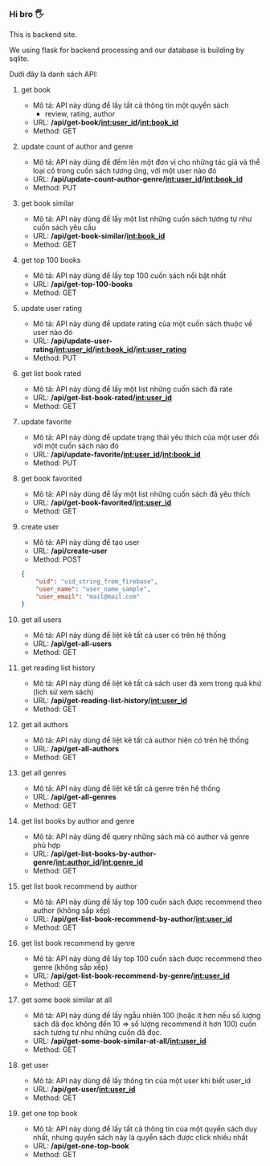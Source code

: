 ### Hi bro 🖐 
This is backend site.

We using flask for backend processing and our database is building by sqlite.

Dưới đây là danh sách API:

1. get book
    - Mô tả: API này dùng để lấy tất cả thông tin một quyển sách
        - review, rating, author
    - URL: **/api/get-book/<int:user_id>/<int:book_id>**
    - Method: GET
2. update count of author and genre
    - Mô tả: API này dùng để đếm lên một đơn vị cho những tác giả và thể loại có trong cuốn sách tương ứng, với một user nào đó
    - URL: **/api/update-count-author-genre/<int:user_id>/<int:book_id>**
    - Method: PUT
3. get book similar
    - Mô tả: API này dùng để lấy một list những cuốn sách tương tự như cuốn sách yêu cầu
    - URL: **/api/get-book-similar/<int:book_id>**
    - Method: GET
4. get top 100 books
    - Mô tả: API này dùng để lấy top 100 cuốn sách nổi bật nhất
    - URL: **/api/get-top-100-books**
    - Method: GET
5. update user rating
    - Mô tả: API này dùng để update rating của một cuốn sách thuộc về user nào đó
    - URL: **/api/update-user-rating/<int:user_id>/<int:book_id>/<int:user_rating>**
    - Method: PUT
6. get list book rated
    - Mô tả: API này dùng để lấy một list những cuốn sách đã rate
    - URL: **/api/get-list-book-rated/<int:user_id>**
    - Method: GET
7. update favorite
    - Mô tả: API này dùng để update trạng thái yêu thích của một user đối với một cuốn sách nào đó
    - URL: **/api/update-favorite/<int:user_id>/<int:book_id>**
    - Method: PUT
8. get book favorited
    - Mô tả: API này dùng để lấy một list những cuốn sách đã yêu thích
    - URL: **/api/get-book-favorited/<int:user_id>**
    - Method: GET
9. create user
    - Mô tả: API này dùng để tạo user
    - URL: **/api/create-user**
    - Method: POST
    
    ```json
    {
    	"uid": "uid_string_from_firebase",
    	"user_name": "user_name_sample",
    	"user_email": "mail@mail.com"
    }
    ```
    
10. get all users
    - Mô tả: API này dùng để liệt kê tất cả user có trên hệ thống
    - URL: **/api/get-all-users**
    - Method: GET
11. get reading list history
    - Mô tả: API này dùng để liệt kê tất cả sách user đã xem trong quá khứ (lịch sử xem sách)
    - URL: **/api/get-reading-list-history/<int:user_id>**
    - Method: GET
12. get all authors
    - Mô tả: API này dùng để liệt kê tất cả author hiện có trên hệ thống
    - URL: **/api/get-all-authors**
    - Method: GET
13. get all genres
    - Mô tả: API này dùng để liệt kê tất cả genre trên hệ thống
    - URL: **/api/get-all-genres**
    - Method: GET
14. get list books by author and genre
    - Mô tả: API này dùng để query những sách mà có author và genre phù hợp
    - URL: **/api/get-list-books-by-author-genre/<int:author_id>/<int:genre_id>**
    - Method: GET
15. get list book recommend by author
    - Mô tả: API này dùng để lấy top 100 cuốn sách được recommend theo author (không sắp xếp)
    - URL: **/api/get-list-book-recommend-by-author/<int:user_id>**
    - Method: GET
16. get list book recommend by genre
    - Mô tả: API này dùng để lấy top 100 cuốn sách được recommend theo genre (không sắp xếp)
    - URL: **/api/get-list-book-recommend-by-genre/<int:user_id>**
    - Method: GET
17. get some book similar at all
    - Mô tả: API này dùng để lấy ngẫu nhiên 100 (hoặc ít hơn nếu số lượng sách đã đọc không đến 10 ⇒ số lượng recommend ít hơn 100) cuốn sách tương tự như những cuốn đã đọc.
    - URL: **/api/get-some-book-similar-at-all/<int:user_id>**
    - Method: GET
18. get user
    - Mô tả: API này dùng để lấy thông tin của một user khi biết user_id
    - URL: **/api/get-user/<int:user_id>**
    - Method: GET
19. get one top book
    - Mô tả: API này dùng để lấy tất cả thông tin của một quyển sách duy nhất, nhưng quyển sách này là quyển sách được click nhiều nhất
    - URL: **/api/get-one-top-book**
    - Method: GET